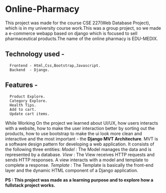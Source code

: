 # Online-Pharmacy
This project was made for the course CSE 227(Web Database Project), which is in my university course work.This was a group project, so we made a e-commerce webapp based on django which is focused to sell pharmaceutical products.The name of the online pharmacy is EDU-MEDIX.

## Technology used -
      Frontend - Html,Css,Bootstrap,Javascript.
      Backend  - Django.
## Features - 
      Product Explore.
      Category Explore.
      Health Tips.
      Add to cart.
      Update cart items.


While Working On the project we learned about UI/UX, how users interacts with a website, how to make the user interaction better by sorting out the products, how to use bootstrap to make the ui look more clean and interactive and the most important -  the **Django MVT Architecture**. MVT is a software design pattern for developing a web application. It consists of the following three entities:
      _Model_ : The Model manages the data and is represented by a database. 
      _View_  : The View receives HTTP requests and sends HTTP responses. A view interacts with a model and template to complete a response.
      _Template_ : The Template is basically the front-end layer and the dynamic HTML component of a Django application.
            

**PS : This project was made as a learning purpose and to explore how a fullstack project works.**

  
